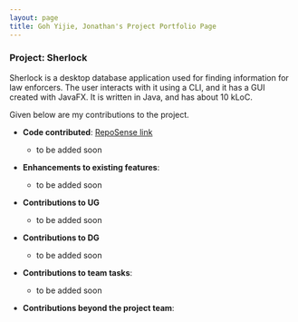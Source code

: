 ```yaml
---
layout: page
title: Goh Yijie, Jonathan's Project Portfolio Page
---
```


### Project: Sherlock

Sherlock is a desktop database application used for finding information for law enforcers. The user interacts with it using a CLI, and it has a GUI created with JavaFX. It is written in Java, and has about 10 kLoC.

Given below are my contributions to the project.


* **Code contributed**: [RepoSense link](https://nus-cs2103-ay2223s1.github.io/tp-dashboard/?search=jgyj123&sort=groupTitle&sortWithin=title&timeframe=commit&mergegroup=&groupSelect=groupByRepos&breakdown=true&checkedFileTypes=docs~functional-code~test-code~other&since=2022-09-16&tabOpen=true&tabType=authorship&tabAuthor=jgyj123&tabRepo=AY2223S1-CS2103T-T08-1%2Ftp%5Bmaster%5D&authorshipIsMergeGroup=false&authorshipFileTypes=&authorshipIsBinaryFileTypeChecked=false&authorshipIsIgnoredFilesChecked=false)
    * to be added soon

* **Enhancements to existing features**:
    * to be added soon
* **Contributions to UG**
    * to be added soon
* **Contributions to DG**
    * to be added soon
* **Contributions to team tasks**:
    * to be added soon
* **Contributions beyond the project team**:
  
 



